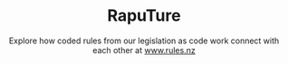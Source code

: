 ---
agency: Service Innovation Lab
title: RapuTure
subtitle: Explore how coded rules from our legislation as code work connect with each other at www.rules.nz
permalink: 
excerpt: Explore how coded rules from our legislation as code work connect with each other at www.rules.nz
image: /assets/img/projects/
image_accessibility: 
image_icon: 
tag: RapuTure
expiration_date:
redirect_to:
  - https://github.com/ServiceInnovationLab/RapuTure
project_url: "[www.rules.nz](www.rules.nz)"
resources:
quote:
external_url: https://github.com/ServiceInnovationLab/RapuTure
external_link_title: GitHub
---